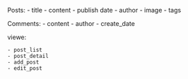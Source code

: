 Posts:
    - title
    - content
    - publish date
    - author
    - image
    - tags
    

Comments:
    - content
    - author
    - create_date

viewe:

    - post_list
    - post_detail
    - add_post
    - edit_post